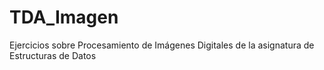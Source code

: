 # TDA_Imagen
Ejercicios sobre Procesamiento de Imágenes Digitales de la asignatura de Estructuras de Datos
